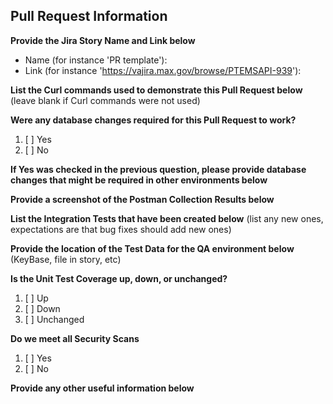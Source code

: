 ## Pull Request Information

**Provide the Jira Story Name and Link below**

* Name (for instance 'PR template'):
* Link (for instance 'https://vajira.max.gov/browse/PTEMSAPI-939'):

**List the Curl commands used to demonstrate this Pull Request below** (leave blank if Curl commands were not used)

**Were any database changes required for this Pull Request to work?**

1. [ ] Yes
2. [ ] No

**If Yes was checked in the previous question, please provide database changes that might be required in other environments below**

**Provide a screenshot of the Postman Collection Results below**

**List the Integration Tests that have been created below**  (list any new ones, expectations are that bug fixes should add new ones)

**Provide the location of the Test Data for the QA environment below**  (KeyBase, file in story, etc)

**Is the Unit Test Coverage up, down, or unchanged?** 

1. [ ] Up
2. [ ] Down
3. [ ] Unchanged

**Do we meet all Security Scans**
1. [ ] Yes
2. [ ] No

**Provide any other useful information below**